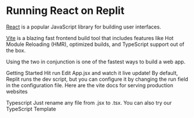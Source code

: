 # Running React on Replit
<a href="https://reactjs.org/">React</a> is a popular JavaScript library for building user interfaces.

<a href="https://vitejs.dev/">Vite</a> is a blazing fast frontend build tool that includes features like Hot Module Reloading (HMR), optimized builds, and TypeScript support out of the box.

Using the two in conjunction is one of the fastest ways to build a web app.

Getting Started
Hit run
Edit App.jsx and watch it live update!
By default, Replit runs the dev script, but you can configure it by changing the run field in the configuration file. Here are the vite docs for serving production websites

Typescript
Just rename any file from .jsx to .tsx. You can also try our TypeScript Template
